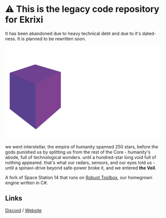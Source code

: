 # ⚠️ This is the legacy code repository for Ekrixi
It has been abandoned due to heavy technical debt and due to it's dated-ness. It is planned to be rewritten soon.

<p align="center"> <img alt="Space Station 14" width="880" height="300" src="Resources/Textures/Logo/logo.svg" /></p>


we went interstellar, the empire of humanity spanned 250 stars, before the gods punished us by splitting us from the rest of the Core - humanity's abode, full of technological wonders. until a hundred-star long void full of nothing appeared. that's what our radars, sensors, and our eyes told us - until a spinavi-drive beyond safe-power broke it, and we entered **the Veil**.

A fork of Space Station 14 that runs on [Robust Toolbox](https://github.com/space-wizards/RobustToolbox), our homegrown engine written in C#.

## Links

[Discord](https://discord.gg/vbst9JyqY3) / [Website](https://is-going-to.cyou)

